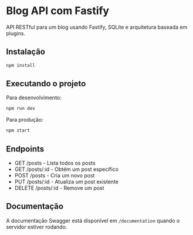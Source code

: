 # Blog API com Fastify

API RESTful para um blog usando Fastify, SQLite e arquitetura baseada em plugins.

## Instalação

```bash
npm install
```

## Executando o projeto

Para desenvolvimento:
```bash
npm run dev
```

Para produção:
```bash
npm start
```

## Endpoints

- GET /posts - Lista todos os posts
- GET /posts/:id - Obtém um post específico
- POST /posts - Cria um novo post
- PUT /posts/:id - Atualiza um post existente
- DELETE /posts/:id - Remove um post

## Documentação

A documentação Swagger está disponível em `/documentation` quando o servidor estiver rodando.

